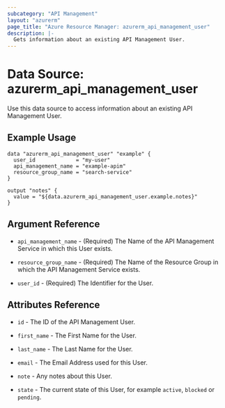 ```yaml
---
subcategory: "API Management"
layout: "azurerm"
page_title: "Azure Resource Manager: azurerm_api_management_user"
description: |-
  Gets information about an existing API Management User.
---
```


# Data Source: azurerm_api_management_user

Use this data source to access information about an existing API Management User.

## Example Usage

```hcl
data "azurerm_api_management_user" "example" {
  user_id             = "my-user"
  api_management_name = "example-apim"
  resource_group_name = "search-service"
}

output "notes" {
  value = "${data.azurerm_api_management_user.example.notes}"
}
```

## Argument Reference

* `api_management_name` - (Required) The Name of the API Management Service in which this User exists.

* `resource_group_name` - (Required) The Name of the Resource Group in which the API Management Service exists.

* `user_id` - (Required) The Identifier for the User.

## Attributes Reference

* `id` - The ID of the API Management User.

* `first_name` - The First Name for the User.

* `last_name` - The Last Name for the User.

* `email` - The Email Address used for this User.

* `note` - Any notes about this User.

* `state` - The current state of this User, for example `active`, `blocked` or `pending`.
